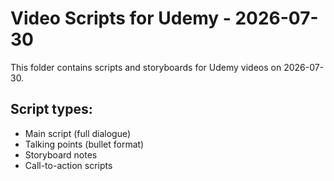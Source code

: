 # Video Scripts for Udemy - 2026-07-30

This folder contains scripts and storyboards for Udemy videos on 2026-07-30.

## Script types:
- Main script (full dialogue)
- Talking points (bullet format)
- Storyboard notes
- Call-to-action scripts
